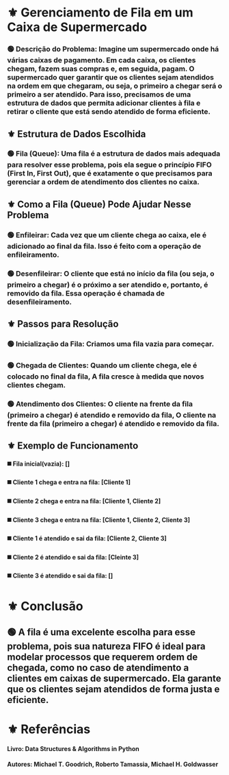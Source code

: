 # ⚜️ **Gerenciamento de Fila em um Caixa de Supermercado**

### 🟢 **Descrição do Problema:** Imagine um supermercado onde há várias caixas de pagamento. Em cada caixa, os clientes chegam, fazem suas compras e, em seguida, pagam. O supermercado quer garantir que os clientes sejam atendidos na ordem em que chegaram, ou seja, o primeiro a chegar será o primeiro a ser atendido. Para isso, precisamos de uma estrutura de dados que permita adicionar clientes à fila e retirar o cliente que está sendo atendido de forma eficiente.

## ⚜️ **Estrutura de Dados Escolhida**

### 🟢 **Fila (Queue):** Uma fila é a estrutura de dados mais adequada para resolver esse problema, pois ela segue o princípio FIFO (First In, First Out), que é exatamente o que precisamos para gerenciar a ordem de atendimento dos clientes no caixa.

## ⚜️ **Como a Fila (Queue) Pode Ajudar Nesse Problema**

### 🟢 **Enfileirar:** Cada vez que um cliente chega ao caixa, ele é adicionado ao final da fila. Isso é feito com a operação de enfileiramento.

### 🟢 **Desenfileirar:** O cliente que está no início da fila (ou seja, o primeiro a chegar) é o próximo a ser atendido e, portanto, é removido da fila. Essa operação é chamada de desenfileiramento.

## ⚜️ **Passos para Resolução**

### 🟢 **Inicialização da Fila:** Criamos uma fila vazia para começar.

### 🟢 **Chegada de Clientes:** Quando um cliente chega, ele é colocado no final da fila, A fila cresce à medida que novos clientes chegam.

### 🟢 **Atendimento dos Clientes:**  O cliente na frente da fila (primeiro a chegar) é atendido e removido da fila, O cliente na frente da fila (primeiro a chegar) é atendido e removido da fila.

## ⚜️ **Exemplo de Funcionamento**

#### ◼️ **Fila inicial(vazia): []**

#### ◼️ **Cliente 1 chega e entra na fila: [Cliente 1]**

#### ◼️ **Cliente 2 chega e entra na fila: [Cliente 1, Cliente 2]**

#### ◼️ **Cliente 3 chega e entra na fila: [Cliente 1, Cliente 2, Cliente 3]**

#### ◼️ **Cliente 1 é atendido e sai da fila: [Cliente 2, Cliente 3]**

#### ◼️ **Cliente 2 é atendido e sai da fila: [Cleinte 3]**

#### ◼️ **Cliente 3 é atendido e sai da fila: []**

# ⚜️ **Conclusão**
## 🟢 **A fila é uma excelente escolha para esse problema, pois sua natureza FIFO é ideal para modelar processos que requerem ordem de chegada, como no caso de atendimento a clientes em caixas de supermercado. Ela garante que os clientes sejam atendidos de forma justa e eficiente.**

# ⚜️ **Referências**

#### Livro: Data Structures & Algorithms in Python
#### Autores: Michael T. Goodrich, Roberto Tamassia, Michael H. Goldwasser
